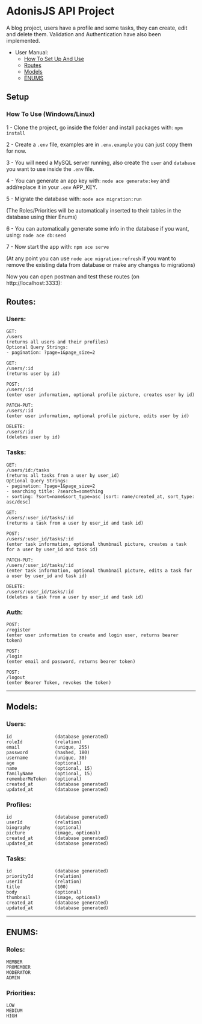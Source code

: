 # AdonisJS API Project

A blog project, users have a profile and some tasks, they can create, edit and delete them.
Validation and Authentication have also been implemented.

* User Manual:
  * [How To Set Up And Use](#setup)
  * [Routes](#routes)
  * [Models](#models)
  * [ENUMS](#enums)


## Setup
### How To Use (Windows/Linux)

1 - Clone the project, go inside the folder and install packages with: `npm install`

2 - Create a `.env` file, examples are in `.env.example` you can just copy them for now.

3 - You will need a MySQL server running, also create the `user` and `database` you want to use inside the `.env` file.

4 - You can generate an app key with: `node ace generate:key` and add/replace it in your `.env` APP_KEY.

5 - Migrate the database with: `node ace migration:run`

(The Roles/Priorities will be automatically inserted to their tables in the database using thier Enums)

6 - You can automatically generate some info in the database if you want, using: `node ace db:seed`

7 - Now start the app with: `npm ace serve`

(At any point you can use `node ace migration:refresh` if you want to remove the existing data from database or make any changes to migrations)

Now you can open postman and test these routes (on http://localhost:3333):

## Routes:
### Users:
```
GET:
/users
(returns all users and their profiles)
Optional Query Strings:
- pagination: ?page=1&page_size=2

GET:
/users/:id
(returns user by id)

POST:
/users/:id
(enter user information, optional profile picture, creates user by id)

PATCH-PUT:
/users/:id
(enter user information, optional profile picture, edits user by id)

DELETE:
/users/:id
(deletes user by id)
```
### Tasks:
```
GET:
/users/id:/tasks
(returns all tasks from a user by user_id)
Optional Query Strings:
- pagination: ?page=1&page_size=2
- searching title: ?search=something
- sorting: ?sort=name&sort_type=asc [sort: name/created_at, sort_type: asc/desc]

GET:
/users/:user_id/tasks/:id
(returns a task from a user by user_id and task id)

POST:
/users/:user_id/tasks/:id
(enter task information, optional thumbnail picture, creates a task for a user by user_id and task id)

PATCH-PUT:
/users/:user_id/tasks/:id
(enter task information, optional thumbnail picture, edits a task for a user by user_id and task id)

DELETE:
/users/:user_id/tasks/:id
(deletes a task from a user by user_id and task id)
```
### Auth:
```
POST:
/register
(enter user information to create and login user, returns bearer token)

POST:
/login
(enter email and password, returns bearer token)

POST:
/logout
(enter Bearer Token, revokes the token)
```

<hr>

## Models:

### Users:
```
id                (database generated)
roleId            (relation)
email             (unique, 255)
password          (hashed, 180)
username          (unique, 30)
age               (optional)
name              (optional, 15)
familyName        (optional, 15)
rememberMeToken   (optional)
created_at        (database generated)
updated_at        (database generated)
```

### Profiles:
```
id                (database generated)
userId            (relation)
biography         (optional)
picture           (image, optional)
created_at        (database generated)
updated_at        (database generated)
```

### Tasks:
```
id                (database generated)
priorityId        (relation)
userId            (relation)
title             (100)
body              (optional)
thumbnail         (image, optional)
created_at        (database generated)
updated_at        (database generated)
```

<hr>

## ENUMS:

### Roles:
```
MEMBER
PROMEMBER
MODERATOR
ADMIN
```
### Priorities:
```
LOW
MEDIUM
HIGH
```
